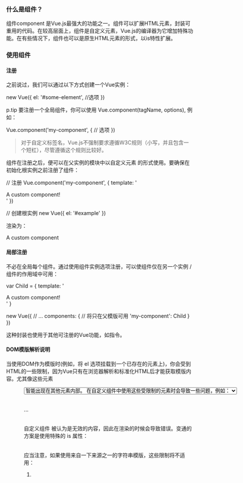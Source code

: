 ### 什么是组件？

组件component 是Vue.js最强大的功能之一。组件可以扩展HTML元素，封装可重用的代码。在较高层面上，组件是自定义元素，Vue.js的编译器为它增加特殊功能。在有些情况下，组件也可以是原生HTML元素的形式，以is特性扩展。

### 使用组件

#### 注册

之前说过，我们可以通过以下方式创建一个Vue实例：

new Vue({
  el: '#some-element',
  //选项
})

p.tip 要注册一个全局组件，你可以使用 Vue.component(tagName, options), 例如：

Vue.component('my-component', {
  // 选项
})

> 对于自定义标签名，Vue.js不强制要求遵循W3C规则（小写，并且包含一个短杠），尽管遵循这个规则比较好。

组件在注册之后，便可以在父实例的模块中以自定义元素
<my-component></my-component> 的形式使用。要确保在初始化根实例之前注册了组件：

<div id="example">
  <my-component></my-component>
</div>

// 注册
Vue.component('my-component', {
  template: '<div>A custom component!</div>'
})

// 创建根实例
new Vue({
  el: '#example'
})

渲染为：

<div id="example">
  <div>A custom component</div>
</div>

#### 局部注册

不必在全局每个组件。通过使用组件实例选项注册，可以使组件仅在另一个实例 / 组件的作用域中可用：

var Child = {
  template: '<div>A custom component!</div>'
}

new Vue({
  // ...
  components: {
    // <my-component>将只在父模版可用
    'my-component': Child
  }
})

这种封装也使用于其他可注册的Vue功能，如指令。

#### DOM模版解析说明

当使用DOM作为模版时(例如，将 el 选项挂载到一个已存在的元素上)，你会受到HTML的一些限制，因为Vue只有在浏览器解析和标准化HTML后才能获取模版内容。尤其像这些元素 <ul> <ol> <table> <select> 限制了能被包裹的元素, <option> 智能出现在其他元素内部。

在自定义组件中使用这些受限制的元素时会导致一些问题，例如：

<table>
  <my-row>...</my-row>
</table>

自定义组件 <my-row> 被认为是无效的内容，因此在渲染的时候会导致错误。变通的方案是使用特殊的 is 属性：

<table>
  <tr is="my-row"></tr>
</table>

应当注意，如果使用来自一下来源之一的字符串模版，这些限制将不适用：

1. <script type="text/x-template">
2. JavaScript内联模版字符串
3. vue 组件

因此，有必要的话请使用字符串模版。

#### data必须是函数

使用组件时，大多数选项可以被传入Vue构造器中，有一个例外: data 必须是函数。实际上，如果你这么做：

Vue.component('my-component', {
  template: '<span>{{ message }}</span>',
  data: {
    message: 'hello'
  }
})

那么 Vue 会在控制台发出警告，告诉你在组件中 data 必须是一个函数。 最好理解这种规则的存在意义。

var data = { counter: 0 }

Vue.component('simple-counter', {
  template: '<button v-on:click="counter += 1">{{ counter }}</button>',
  // data 是一个函数，因此Vue不会警告
  // 但是我们为每一个组件返回了同一个对象引用
  data: function() {
    return data
  }
})

new Vue({
  el: '#example-2'
})



#### 构成组件

组件意味着协同工作，通常父子组件会是这样的关系： 组件A在它的模板中使用了组件B。 它们之间必然需要相互通信：父组件要给子组件传递数据，子组件需要将它内部发生的事情告知给父组件。
然而，在一个良好定义的借口中尽可能将父子组件解耦是很重要的。这保证了每个组件可以在相对格力的环境中书写和理解，也大幅提高了组件的可维护性和可重用性。

在Vue.js中，父子组件的关系可以总结为props down, events up。父组件通过props向下传递数据给子组件，子组件通过events给父组件发送消息。看看它们是怎么工作的。 

### Props

#### 使用Props传递数据

组件实例的作用域是孤立的。这意味着不能并且不应该在子组件的模板内直接引用父组件的数据。可以使用props把数据传给子组件。

prop是父组件用来传递数据的一个自定义属性。子组件需要显式地用 props 选项声明 "prop":

Vue.component({
  // 声明props
  props: ['message'],
  //  就像data一样, prop可以用在模板内
  // 同样也可以在vm实例中像'this.message'这样使用
  template: '<span>{{ message }}</span>'
})

然后向它传入一个普通字符串：

<child message="hello!"></child>


